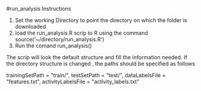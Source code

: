 #run_analysis Instructions

1. Set the working Directory to point the directory on which the folder is downloaded
2. load the run_analysis.R scrip to R using the command source('~/directory/run_analysis.R')
3. Run the comand run_analysis()

The scrip will look the default structure and fill the information needed. If the directory
structure is changed , the paths should be specified as follows

trainingSetPath = "train/",
testSetPath = "test/",
dataLabelsFile = "features.txt",
activityLabelsFile = "activity_labels.txt"



